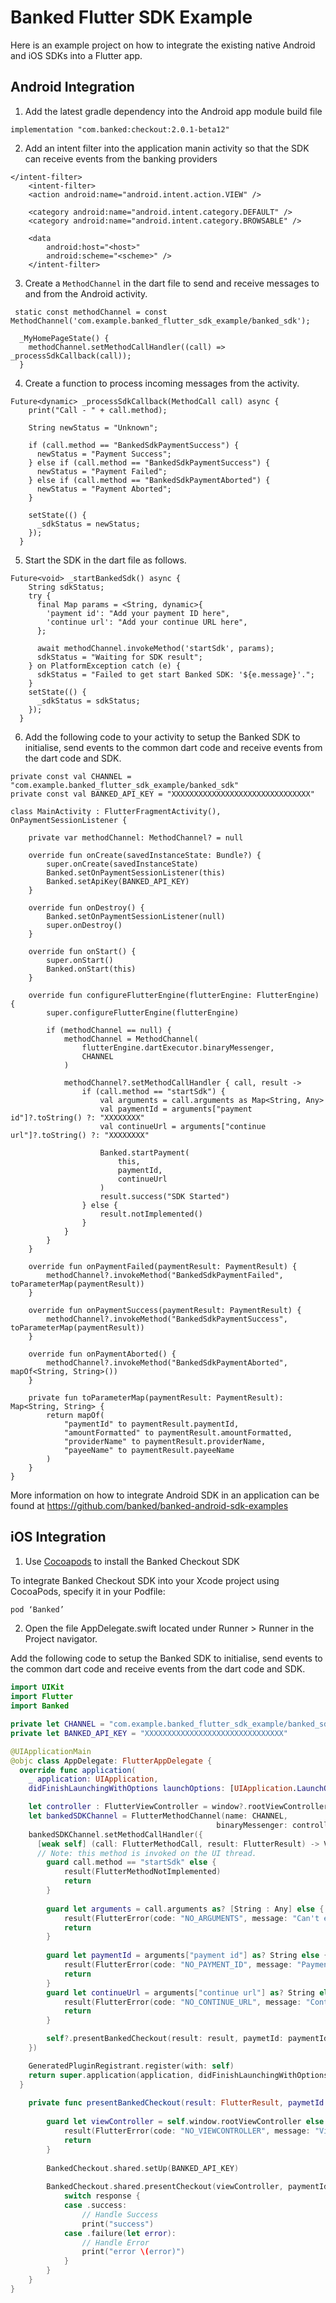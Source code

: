 # Banked Flutter SDK Example

Here is an example project on how to integrate the existing native Android and iOS SDKs into a Flutter app.

## Android Integration

1. Add the latest gradle dependency into the Android app module build file

```
implementation "com.banked:checkout:2.0.1-beta12"
```

2. Add an intent filter into the application manin activity so that the SDK can receive events from the banking providers
```
</intent-filter>
    <intent-filter>
    <action android:name="android.intent.action.VIEW" />

    <category android:name="android.intent.category.DEFAULT" />
    <category android:name="android.intent.category.BROWSABLE" />

    <data
        android:host="<host>"
        android:scheme="<scheme>" />
    </intent-filter>
```

3. Create a ```MethodChannel``` in the dart file to send and receive messages to and from the Android activity.
```
 static const methodChannel = const MethodChannel('com.example.banked_flutter_sdk_example/banked_sdk');

  _MyHomePageState() {
    methodChannel.setMethodCallHandler((call) => _processSdkCallback(call));
  }
```

4. Create a function to process incoming messages from the activity.
```
Future<dynamic> _processSdkCallback(MethodCall call) async {
    print("Call - " + call.method);

    String newStatus = "Unknown";

    if (call.method == "BankedSdkPaymentSuccess") {
      newStatus = "Payment Success";
    } else if (call.method == "BankedSdkPaymentSuccess") {
      newStatus = "Payment Failed";
    } else if (call.method == "BankedSdkPaymentAborted") {
      newStatus = "Payment Aborted";
    }

    setState(() {
      _sdkStatus = newStatus;
    });
  }
```

5. Start the SDK in the dart file as follows.
```
Future<void> _startBankedSdk() async {
    String sdkStatus;
    try {
      final Map params = <String, dynamic>{
        'payment id': "Add your payment ID here",
        'continue url': "Add your continue URL here",
      };

      await methodChannel.invokeMethod('startSdk', params);
      sdkStatus = "Waiting for SDK result";
    } on PlatformException catch (e) {
      sdkStatus = "Failed to get start Banked SDK: '${e.message}'.";
    }
    setState(() {
      _sdkStatus = sdkStatus;
    });
  }
```

6. Add the following code to your activity to setup the Banked SDK to initialise, send events to the common dart code and receive events from the dart code and SDK.
```
private const val CHANNEL = "com.example.banked_flutter_sdk_example/banked_sdk"
private const val BANKED_API_KEY = "XXXXXXXXXXXXXXXXXXXXXXXXXXXXXXX"

class MainActivity : FlutterFragmentActivity(), OnPaymentSessionListener {

    private var methodChannel: MethodChannel? = null

    override fun onCreate(savedInstanceState: Bundle?) {
        super.onCreate(savedInstanceState)
        Banked.setOnPaymentSessionListener(this)
        Banked.setApiKey(BANKED_API_KEY)
    }

    override fun onDestroy() {
        Banked.setOnPaymentSessionListener(null)
        super.onDestroy()
    }

    override fun onStart() {
        super.onStart()
        Banked.onStart(this)
    }

    override fun configureFlutterEngine(flutterEngine: FlutterEngine) {
        super.configureFlutterEngine(flutterEngine)

        if (methodChannel == null) {
            methodChannel = MethodChannel(
                flutterEngine.dartExecutor.binaryMessenger,
                CHANNEL
            )

            methodChannel?.setMethodCallHandler { call, result ->
                if (call.method == "startSdk") {
                    val arguments = call.arguments as Map<String, Any>
                    val paymentId = arguments["payment id"]?.toString() ?: "XXXXXXXX"
                    val continueUrl = arguments["continue url"]?.toString() ?: "XXXXXXXX"

                    Banked.startPayment(
                        this,
                        paymentId,
                        continueUrl
                    )
                    result.success("SDK Started")
                } else {
                    result.notImplemented()
                }
            }
        }
    }

    override fun onPaymentFailed(paymentResult: PaymentResult) {
        methodChannel?.invokeMethod("BankedSdkPaymentFailed", toParameterMap(paymentResult))
    }

    override fun onPaymentSuccess(paymentResult: PaymentResult) {
        methodChannel?.invokeMethod("BankedSdkPaymentSuccess", toParameterMap(paymentResult))
    }
    
    override fun onPaymentAborted() {
        methodChannel?.invokeMethod("BankedSdkPaymentAborted", mapOf<String, String>())
    }

    private fun toParameterMap(paymentResult: PaymentResult): Map<String, String> {
        return mapOf(
            "paymentId" to paymentResult.paymentId,
            "amountFormatted" to paymentResult.amountFormatted,
            "providerName" to paymentResult.providerName,
            "payeeName" to paymentResult.payeeName
        )
    }
}
```

More information on how to integrate Android SDK in an application can be found at https://github.com/banked/banked-android-sdk-examples

## iOS Integration

1. Use [Cocoapods](https://cocoapods.org/) to install the Banked Checkout SDK

To integrate Banked Checkout SDK into your Xcode project using CocoaPods, specify it in your Podfile:

```swift
pod ‘Banked’
```

2.  Open the file AppDelegate.swift located under Runner > Runner in the Project navigator.

Add the following code to setup the Banked SDK to initialise, send events to the common dart code and receive events from the dart code and SDK.

```swift
import UIKit
import Flutter
import Banked

private let CHANNEL = "com.example.banked_flutter_sdk_example/banked_sdk"
private let BANKED_API_KEY = "XXXXXXXXXXXXXXXXXXXXXXXXXXXXXXX"

@UIApplicationMain
@objc class AppDelegate: FlutterAppDelegate {
  override func application(
    _ application: UIApplication,
    didFinishLaunchingWithOptions launchOptions: [UIApplication.LaunchOptionsKey: Any]?) -> Bool {

    let controller : FlutterViewController = window?.rootViewController as! FlutterViewController
    let bankedSDKChannel = FlutterMethodChannel(name: CHANNEL,
                                              binaryMessenger: controller.binaryMessenger)
    bankedSDKChannel.setMethodCallHandler({
      [weak self] (call: FlutterMethodCall, result: FlutterResult) -> Void in
      // Note: this method is invoked on the UI thread.
        guard call.method == "startSdk" else {
            result(FlutterMethodNotImplemented)
            return
        }
        
        guard let arguments = call.arguments as? [String : Any] else {
            result(FlutterError(code: "NO_ARGUMENTS", message: "Can't extract flutter arguments", details: nil))
            return
        }
        
        guard let paymentId = arguments["payment id"] as? String else {
            result(FlutterError(code: "NO_PAYMENT_ID", message: "PaymentId can't be nil", details: nil))
            return
        }
        guard let continueUrl = arguments["continue url"] as? String else {
            result(FlutterError(code: "NO_CONTINUE_URL", message: "Continue url can't be nil", details: nil))
            return
        }

        self?.presentBankedCheckout(result: result, paymetId: paymentId, continueURL: continueUrl)
    })

    GeneratedPluginRegistrant.register(with: self)
    return super.application(application, didFinishLaunchingWithOptions: launchOptions)
  }
    
    private func presentBankedCheckout(result: FlutterResult, paymetId: String, continueURL: String) {
        
        guard let viewController = self.window.rootViewController else {
            result(FlutterError(code: "NO_VIEWCONTROLLER", message: "ViewController can't be nil", details: nil))
            return
        }
                
        BankedCheckout.shared.setUp(BANKED_API_KEY)
        
        BankedCheckout.shared.presentCheckout(viewController, paymentId: paymetId, action: .pay, continueURL: continueURL) { (response) in
            switch response {
            case .success:
                // Handle Success
                print("success")
            case .failure(let error):
                // Handle Error
                print("error \(error)")
            }
        }
    }
}
```

